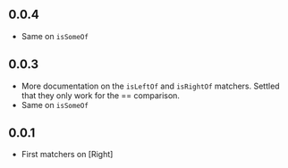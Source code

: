 ## 0.0.4

- Same on `isSomeOf`

## 0.0.3

- More documentation on the `isLeftOf` and `isRightOf` matchers. Settled that they only work for the == comparison.
- Same on `isSomeOf`

## 0.0.1

- First matchers on [Right]
